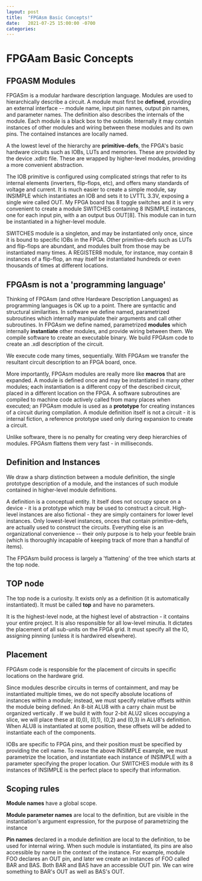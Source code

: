 ```yaml
---
layout: post
title:  "FPGAsm Basic Concepts!"
date:   2021-07-25 15:00:00 -0700
categories: 
---
```

# FPGAam Basic Concepts

## FPGASM Modules

FPGASm is a modular hardware description language.  Modules are used to hierarchically describe a circuit.  A module must first be **defined**, providing an external interface -- module name, input pin names, output pin names, and parameter names.  The definition also describes the internals of the module.  Each module is a black box to the outside.  Internally it may contain instances of other modules and wiring between these modules and its own pins.  The contained instances are locally named.

A the lowest level of the hierarchy are **primitive-defs**, the FPGA's basic hardware circuits such as IOBs, LUTs and memories.  These are provided by the device .xdlrc file.  These are wrapped by higher-level modules, providing a more convenient abstraction.  

The IOB primitive is configured using complicated strings that refer to its internal elements (inverters, flip-flops, etc), and offers many standards of voltage and current.  It is much easier to create a simple module, say INSIMPLE which instantiates an IOB and sets it to LVTTL 3.3V, exposing a single wire called OUT.  My FPGA board has 8 toggle switches and it is very convenient to create a module SWITCHES containing 8 INSIMPLE instances, one for each input pin, with a an output bus OUT[8].  This module can in turn be instantiated in a higher-level module.

SWITCHES module is a singleton, and may be instantiated only once, since it is bound to specific IOBs in the FPGA.  Other primitive-defs such as LUTs and flip-flops are abundant, and modules built from those may be instantiated many times.  A REGISTER8 module, for instance, may contain 8 instances of a flip-flop, an may itself be instantiated hundreds or even thousands of times at different locations.

## FPGAsm is not a 'programming language'

Thinking of FPGAsm (and othre Hardware Description Languages) as programming languages is OK up to a point.  There are syntactic and structural similarities.  In software we define named, parametrized subroutines which internally manipulate their arguments and call other subroutines.  In FPGAsm we define named, parametrized **modules** which internally **instantiate** other modules, and provide wiring between them.  We compile software to create an executable binary.  We build FPGAsm code to create an .xdl description of the circuit. 

We execute code many times, sequentially.  With FPGAsm we transfer the resultant circuit description to an FPGA board, once.

More importantly, FPGAsm modules are really more like **macros** that are expanded.  A module is defined once and may be instantiated in many other modules; each instantiation is a different copy of the described circuit, placed in a different location on the FPGA.  A software subroutines are compiled to machine code actively called from many places when executed; an FPGAsm module is used as a **prototype** for creating instances of a circuit during compilation.  A module definition itself is not a circuit - it is internal fiction, a reference prototype used only during expansion to create a circuit.

Unlike software, there is no penalty for creating very deep hierarchies of modules.  FPGAsm flattens them very fast - in milliseconds.  

## Definition and Instances

We draw a sharp distinction between a module definition, the single prototype description of a module, and the instances of such module contained in higher-level module definitions.

A definition is a conceptual entity.  It itself does not occupy space on a device - it is a prototype which may be used to construct a circuit.   High-level instances are also fictional - they are simply containers for lower level instances.  Only lowest-level instances, onces that contain primitive-defs, are actually used to construct the circuits.  Everything else is an organizational convenience -- their only purpose is to help your feeble brain (which is thoroughly incapable of keeping track of more than a handful of items).

The FPGAsm build process is largely a 'flattening' of the tree which starts at the top node.

## TOP node

The top node is a curiosity.  It exists only as a definition (it is automatically instantiated).  It must be called **top** and have no parameters.

It is the highest-level node, at the highest level of abstraction - it contains your entire project.  It is also responsible for all low-level minutia.  It dictates the placement of all sub-units on the FPGA grid.  It must specify all the IO, assigning pinning (unless it is hardwired elsewhere).

## Placement

FPGAsm code is responsible for the placement of circuits in specific locations on the hardware grid.

Since modules describe circuits in terms of containment, and may be instantiated multiple times, we do not specify absolute locations of instances within a module; instead, we must specify relative offsets within the module being defined.  An 8-bit ALU8 with a carry chain must be organized vertically .  If we build it with four 2-bit ALU2 slices occupying a slice, we will place these at (0,0), (0,1), (0,2) and (0,3) in ALU8's definition.  When ALU8 is instantiated at some position, these offsets will be added to instantiate each of the components.

IOBs are specific to FPGA pins, and their position must be specified by providing the cell name.  To reuse the above INSIMPLE example, we must parametrize the location, and instantiate each instance of INSIMPLE with a parameter specifying the proper location.  Our SWITCHES module with its 8 instances of INSIMPLE is the perfect place to specify that information.

## Scoping rules

**Module names** have a global scope.  

**Module parameter names** are local to the definition, but are visible in the instantiation's argument expression, for the purpose of parametrizing the instance

**Pin names** declared in a module definition are local to the definition, to be used for internal wiring.  When such module is instantiated, its pins are also accessible by name in the context of the instance.  For example, module FOO declares an OUT pin, and later we create an instances of FOO called BAR and BAS.  Both BAR and BAS have an accessible OUT pin.  We can wire something to BAR's OUT as well as BAS's OUT.


